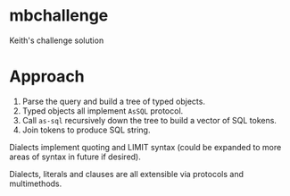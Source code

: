 # mbchallenge

Keith's challenge solution

# Approach

1. Parse the query and build a tree of typed objects.
1. Typed objects all implement `AsSQL` protocol.
1. Call `as-sql` recursively down the tree to build a vector of SQL tokens.
1. Join tokens to produce SQL string.

Dialects implement quoting and LIMIT syntax (could be expanded to more areas of syntax in future if desired).

Dialects, literals and clauses are all extensible via protocols and multimethods.
